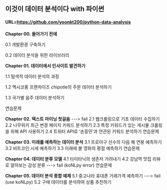 ## 이것이 데이터 분석이다 with 파이썬
#### URL=https://github.com/yoonkt200/python-data-analysis

**Chapter 00. 들어가기 전에**

  0.1 개발환경 구축하기

  0.2 데이터 분석을 위한 라이브러리

**Chapter 01. 데이터에서 인사이트 발견하기**

  1.1 탐색적 데이터 분석의 과정

  1.2 멕시코풍 프랜차이즈 chipotle의 주문 데이터 분석하기

  1.3 국가별 음주 데이터 분석하기

  연습문제

**Chapter 02. 텍스트 마이닝 첫걸음**  ---> fail 
2.1 웹크롤링으로 기초 데이터 수집하기
2.2 나무위키 최근 변경 페이지 키워드 분석하기
2.3 특정 키워드가 있는 게시물 크롤링을 위해 API 사용하기
2.4 트위터 API로 ‘손흥민’과 연관된 키워드 분석하기
연습문제

**Chapter 03. 미래를 예측하는 데이터 분석**
3.1 프로야구 선수의 다음 해 연봉 예측하기
3.2 비트코인 시세 예측하기
3.3 미래에 볼 영화의 평점 예측하기
연습문제

**Chapter 04. 데이터 분류 모델**
4.1 타이타닉의 생존자 가려내기
4.2 강남역 맛집 리뷰로 알아보는 감성 분류 ---> fail (koNLpy error)
연습문제

**Chapter 05. 데이터 분석 종합 예제**
5.1 중고나라 휴대폰 거래가격 예측하기    ---> fail (use koNLpy)
5.2 구매 데이터를 분석하여 상품 추천하기

